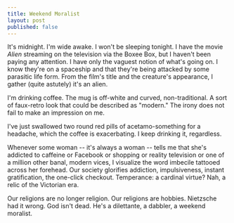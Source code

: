 ```yaml
---
title: Weekend Moralist
layout: post
published: false
---
```


It's midnight. I'm wide awake. I won't be sleeping tonight. I have the movie *Alien* streaming on the television via the Boxee Box, but I haven't been paying any attention. I have only the vaguest notion of what's going on. I know they're on a spaceship and that they're being attacked by some parasitic life form. From the film's title and the creature's appearance, I gather (quite astutely) it's an alien.

I'm drinking coffee. The mug is off-white and curved, non-traditional. A sort of faux-retro look that could be described as "modern." The irony does not fail to make an impression on me. 

I've just swallowed two round red pills of acetamo-something for a headache, which the coffee is exacerbating. I keep drinking it, regardless.

Whenever some woman -- it's always a woman -- tells me that she's addicted to caffeine or Facebook or shopping or reality television or one of a million other banal, modern vices, I visualize the word imbecile tattooed across her forehead. Our society glorifies addiction, impulsiveness, instant gratification, the one-click checkout. Temperance: a cardinal virtue? Nah, a relic of the Victorian era.

Our religions are no longer religion. Our religions are hobbies. Nietzsche had it wrong. God isn't dead. He's a dilettante, a dabbler, a weekend moralist.

